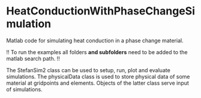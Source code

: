 # HeatConductionWithPhaseChangeSimulation
Matlab code for simulating heat conduction in a phase change material.

!! To run the examples all folders **and subfolders** need to be added to the matlab search path. !!

The StefanSim2 class can be used to setup, run, plot and evaluate simulations. The physicalData class is used to store physical data of some material at gridpoints and elements. Objects of the latter class serve input of simulations. 
